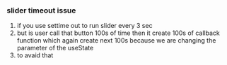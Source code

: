 ### slider timeout issue

1. if you use settime out to run slider every 3 sec
2. but is user call that button 100s of time then it create 100s of callback function which again create next 100s because we are changing the parameter of the useState
3. to avaid that
